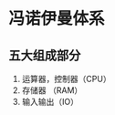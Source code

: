 # 冯诺伊曼体系
## 五大组成部分

 1. 运算器，控制器（CPU）
 2. 存储器 （RAM）
 3. 输入输出（IO）

<!--stackedit_data:
eyJoaXN0b3J5IjpbNDQwNDg4MTY1LC0xOTAzMDI2MDIxXX0=
-->